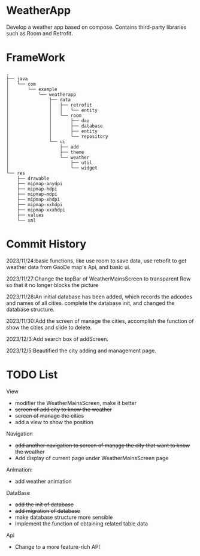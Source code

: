 # WeatherApp
Develop a weather app based on compose. Contains third-party libraries such as Room and Retrofit.

# FrameWork
```
.
├── java
│   └── com
│       └── example
│           └── weatherapp
│               ├── data
│               │   ├── retrofit
│               │   │   └── entity
│               │   └── room
│               │       ├── dao
│               │       ├── database
│               │       ├── entity
│               │       └── repository
│               └── ui
│                   ├── add
│                   ├── theme
│                   └── weather
│                       ├── util
│                       └── widget
└── res
    ├── drawable
    ├── mipmap-anydpi
    ├── mipmap-hdpi
    ├── mipmap-mdpi
    ├── mipmap-xhdpi
    ├── mipmap-xxhdpi
    ├── mipmap-xxxhdpi
    ├── values
    └── xml
```

# Commit History
2023/11/24:basic functions, like use room to save data, use retrofit to get weather data from GaoDe map's Api, and basic ui.

2023/11/27:Change the topBar of WeatherMainsScreen to transparent Row so that it no longer blocks the picture

2023/11/28:An initial database has been added, which records the adcodes and names of all cities.
complete the database init, and changed the database structure.

2023/11/30:Add the screen of manage the cities, accomplish the function of show the cities and slide to delete.

2023/12/3:Add search box of addScreen.

2023/12/5:Beautified the city adding and management page.


# TODO List
View
- modifier the WeatherMainsScreen, make it better
- ~~screen of add city to know the weather~~
- ~~screen of manage the cities~~
- add a view to show the position

Navigation
- ~~add another navigation to screen of manage the city that want to know the weather~~
- Add display of current page under WeatherMainsScreen page

Animation:
- add weather animation

DataBase
- ~~add the init of database~~
- ~~add migration of database~~
- make database structure more sensible
- Implement the function of obtaining related table data

Api
- Change to a more feature-rich API
